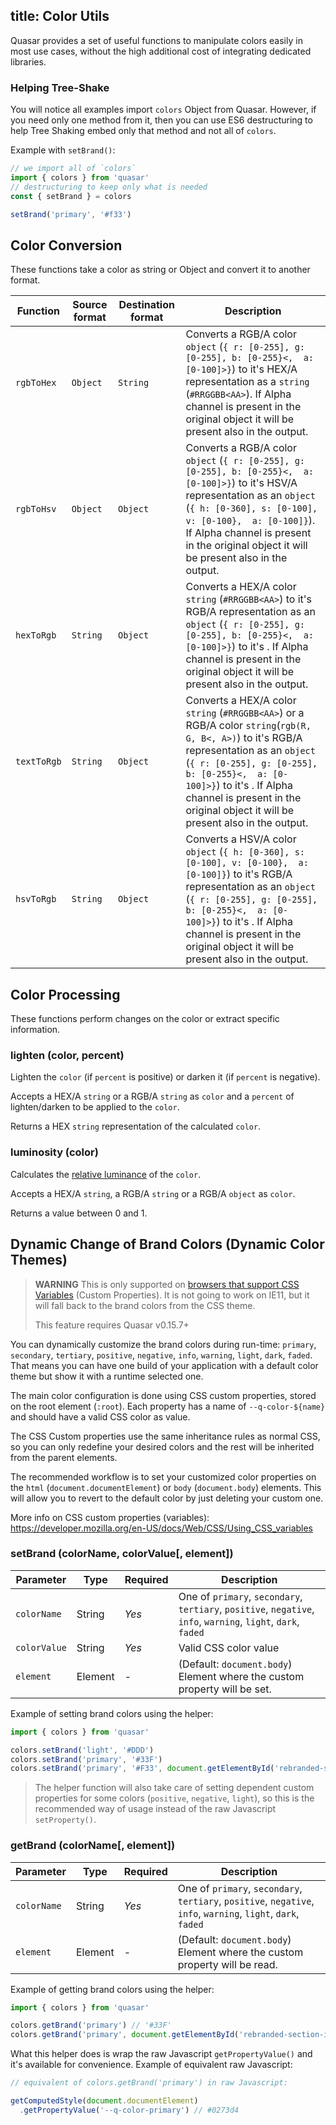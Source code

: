 title: Color Utils
---

Quasar provides a set of useful functions to manipulate colors easily in most use cases, without the high additional cost of integrating dedicated libraries.

### Helping Tree-Shake
You will notice all examples import `colors` Object from Quasar. However, if you need only one method from it, then you can use ES6 destructuring to help Tree Shaking embed only that method and not all of `colors`.

Example with `setBrand()`:
```js
// we import all of `colors`
import { colors } from 'quasar'
// destructuring to keep only what is needed
const { setBrand } = colors

setBrand('primary', '#f33')
```

## Color Conversion
These functions take a color as string or Object and convert it to another format.

| Function | Source format | Destination format | Description |
| --- | --- | --- | --- |
| `rgbToHex` | `Object` | `String` | Converts a RGB/A color `object` (`{ r: [0-255], g: [0-255], b: [0-255}<,  a: [0-100]>}`) to it's HEX/A representation as a `string` (`#RRGGBB<AA>`). If Alpha channel is present in the original object it will be present also in the output. |
| `rgbToHsv` | `Object` | `Object` | Converts a RGB/A color `object` (`{ r: [0-255], g: [0-255], b: [0-255}<,  a: [0-100]>}`) to it's HSV/A representation as an `object` (`{ h: [0-360], s: [0-100], v: [0-100},  a: [0-100]}`). If Alpha channel is present in the original object it will be present also in the output. |
| `hexToRgb` | `String` | `Object` | Converts a HEX/A color `string` (`#RRGGBB<AA>`) to it's RGB/A representation as an `object` (`{ r: [0-255], g: [0-255], b: [0-255}<,  a: [0-100]>}`) to it's . If Alpha channel is present in the original object it will be present also in the output. |
| `textToRgb` | `String` | `Object` | Converts a HEX/A color `string` (`#RRGGBB<AA>`) or a RGB/A color `string`(`rgb(R, G, B<, A>)`) to it's RGB/A representation as an `object` (`{ r: [0-255], g: [0-255], b: [0-255}<,  a: [0-100]>}`) to it's . If Alpha channel is present in the original object it will be present also in the output. |
| `hsvToRgb` | `String` | `Object` | Converts a HSV/A color `object` (`{ h: [0-360], s: [0-100], v: [0-100},  a: [0-100]}`) to it's RGB/A representation as an `object` (`{ r: [0-255], g: [0-255], b: [0-255}<,  a: [0-100]>}`) to it's . If Alpha channel is present in the original object it will be present also in the output. |

## Color Processing
These functions perform changes on the color or extract specific information.

### lighten (color, percent)
Lighten the `color` (if `percent` is positive) or darken it (if `percent` is negative).

Accepts a HEX/A `string` or a RGB/A `string` as `color` and a `percent` of lighten/darken to be applied to the `color`.

Returns a HEX `string` representation of the calculated `color`.

### luminosity (color)
Calculates the [relative luminance](http://www.w3.org/TR/WCAG20/#relativeluminancedef) of the `color`.

Accepts a HEX/A `string`, a RGB/A `string` or a RGB/A `object` as `color`.

Returns a value between 0 and 1.

## Dynamic Change of Brand Colors (Dynamic Color Themes)

> **WARNING**
> This is only supported on [browsers that support CSS Variables](https://caniuse.com/#feat=css-variables) (Custom Properties).
> It is not going to work on IE11, but it will fall back to the brand colors from the CSS theme.
>
> This feature requires Quasar v0.15.7+

You can dynamically customize the brand colors during run-time: `primary`, `secondary`, `tertiary`, `positive`, `negative`, `info`, `warning`, `light`, `dark`, `faded`. That means you can have one build of your application with a default color theme but show it with a runtime selected one.

The main color configuration is done using CSS custom properties, stored on the root element (`:root`). Each property has a name of `--q-color-${name}` and should have a valid CSS color as value.

The CSS Custom properties use the same inheritance rules as normal CSS, so you can only redefine your desired colors and the rest will be inherited from the parent elements.

The recommended workflow is to set your customized color properties on the `html` (`document.documentElement`) or `body` (`document.body`) elements. This will allow you to revert to the default color by just deleting your custom one.

More info on CSS custom properties (variables): https://developer.mozilla.org/en-US/docs/Web/CSS/Using_CSS_variables

### setBrand (colorName, colorValue[, element])
| Parameter | Type | Required | Description |
| --- | --- | --- | --- |
| `colorName` | String | *Yes* | One of `primary`, `secondary`, `tertiary`, `positive`, `negative`, `info`, `warning`, `light`, `dark`, `faded` |
| `colorValue` | String | *Yes* | Valid CSS color value |
| `element` | Element | - | (Default: `document.body`) Element where the custom property will be set. |

Example of setting brand colors using the helper:

```js
import { colors } from 'quasar'

colors.setBrand('light', '#DDD')
colors.setBrand('primary', '#33F')
colors.setBrand('primary', '#F33', document.getElementById('rebranded-section-id'))
```

> The helper function will also take care of setting dependent custom properties for some colors (`positive`, `negative`, `light`), so this is the recommended way of usage instead of the raw Javascript `setProperty()`.

### getBrand (colorName[, element])
| Parameter | Type | Required | Description |
| --- | --- | --- | --- |
| `colorName` | String | *Yes* | One of `primary`, `secondary`, `tertiary`, `positive`, `negative`, `info`, `warning`, `light`, `dark`, `faded` |
| `element` | Element | - | (Default: `document.body`) Element where the custom property will be read. |

Example of getting brand colors using the helper:

```js
import { colors } from 'quasar'

colors.getBrand('primary') // '#33F'
colors.getBrand('primary', document.getElementById('rebranded-section-id'))
```

What this helper does is wrap the raw Javascript `getPropertyValue()` and it's available for convenience. Example of equivalent raw Javascript:

```js
// equivalent of colors.getBrand('primary') in raw Javascript:

getComputedStyle(document.documentElement)
  .getPropertyValue('--q-color-primary') // #0273d4
```
